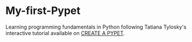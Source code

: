 # My-first-Pypet
Learning programming fundamentals in Python following Tatiana Tylosky's interactive tutorial available on [CREATE A PYPET].

[CREATE A PYPET]: https://www.thinkful.com/learn/intro-to-python-tutorial/
